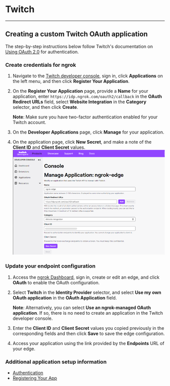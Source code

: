# Twitch

---

## Creating a custom Twitch OAuth application

The step-by-step instructions below follow Twitch's documentation on [Using OAuth 2.0](https://dev.twitch.tv/docs/authentication/) for authentication.

### Create credentials for ngrok

1.  Navigate to the [Twitch developer console](https://dev.twitch.tv/console), sign in, click **Applications** on the left menu, and then click **Register Your Application**.

2.  On the **Register Your Application** page, provide a **Name** for your application, enter `https://idp.ngrok.com/oauth2/callback` in the **OAuth Redirect URLs** field, select **Website Integration** in the **Category** selector, and then click **Create**.

    **Note**: Make sure you have two-factor authentication enabled for your Twitch account.

3.  On the **Developer Applications** page, click **Manage** for your application.

4.  On the application page, click **New Secret**, and make a note of the **Client ID** and **Client Secret** values.
    [![](/img/howto/oauth/1-twitch-register.png)](/img/howto/oauth/1-twitch-register.png)

### Update your endpoint configuration

1. Access the [ngrok Dashboard](https://dashboard.ngrok.com/), sign in, create or edit an edge, and click **OAuth** to enable the OAuth configuration.

2. Select **Twitch** in the **Identity Provider** selector, and select **Use my own OAuth application** in the **OAuth Application** field.

   **Note**: Alternatively, you can select **Use an ngrok-managed OAuth application**. If so, there is no need to create an application in the Twitch developer console.

3. Enter the **Client ID** and **Client Secret** values you copied previously in the corresponding fields and then click **Save** to save the edge configuration.

4. Access your application using the link provided by the **Endpoints** URL of your edge.

### Additional application setup information

- [Authentication](https://dev.twitch.tv/docs/authentication/)
- [Registering Your App](https://dev.twitch.tv/docs/authentication/register-app/)
